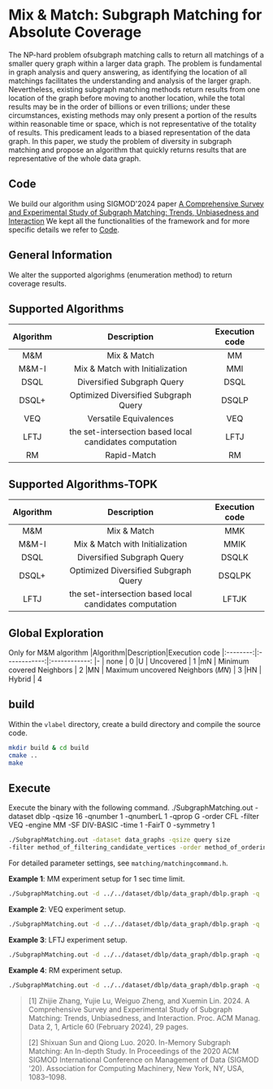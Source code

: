 # Mix & Match: Subgraph Matching for Absolute Coverage
The NP-hard problem ofsubgraph matching calls to return all matchings of a smaller query graph within a larger data graph. The problem is fundamental in graph analysis and query answering, as identifying the location of all matchings facilitates the understanding
and analysis of the larger graph. Nevertheless, existing subgraph
matching methods return results from one location of the graph
before moving to another location, while the total results may be
in the order of billions or even trillions; under these circumstances,
existing methods may only present a portion of the results within
reasonable time or space, which is not representative of the totality
of results. This predicament leads to a biased representation of
the data graph. In this paper, we study the problem of diversity in
subgraph matching and propose an algorithm that quickly returns
results that are representative of the whole data graph.
## **Code**
We build our algorithm using SIGMOD'2024 paper [A Comprehensive Survey and Experimental Study of Subgraph Matching: Trends, Unbiasedness and Interaction](https://dl.acm.org/doi/pdf/10.1145/3639315) 
We kept all the functionalities of the framework and for more specific details we refer to [Code](https://github.com/RapidsAtHKUST/SubgraphMatching).
## General Information
We alter the supported algorighms (enumeration method) to return coverage results.

## Supported Algorithms
|Algorithm|Description|Execution code
|:--------:|:------------:|:------------:
|M&M | Mix & Match | MM
|M&M-I | Mix & Match with Initialization | MMI
|DSQL | Diversified Subgraph Query | DSQL
|DSQL+ | Optimized Diversified Subgraph Query | DSQLP
|VEQ | Versatile Equivalences | VEQ
|LFTJ | the set-intersection based local candidates computation | LFTJ
|RM | Rapid-Match | RM
## Supported Algorithms-TOPK
|Algorithm|Description|Execution code
|:--------:|:------------:|:------------:
|M&M | Mix & Match | MMK
|M&M-I | Mix & Match with Initialization | MMIK
|DSQL | Diversified Subgraph Query | DSQLK
|DSQL+ | Optimized Diversified Subgraph Query | DSQLPK
|LFTJ | the set-intersection based local candidates computation | LFTJK
## Global Exploration
Only for M&M algorithm
|Algorithm|Description|Execution code
|:--------:|:------------:|:------------:
|- | none | 0
|U | Uncovered | 1
|mN | Minimum covered Neighbors | 2
|MN | Maximum uncovered Neighbors (𝑀𝑁) | 3
|HN | Hybrid | 4
## build
Within the `vlabel` directory, create a build directory and compile the source code.
```zsh
mkdir build & cd build
cmake ..
make
```

## Execute

Execute the binary with the following command.
./SubgraphMatching.out -dataset dblp -qsize 16 -qnumber 1 -qnumberL 1 -qprop G -order CFL -filter VEQ -engine MM  -SF DIV-BASIC -time 1 -FairT 0 -symmetry 1
```zsh
./SubgraphMatching.out -dataset data_graphs -qsize query size
-filter method_of_filtering_candidate_vertices -order method_of_ordering_query_vertices -engine method_of_enumerating_partial_results -FairT global diversity method, -symmetry authomorphisms -SF save file name -time Time limit
```

For detailed parameter settings, see `matching/matchingcommand.h`.

**Example 1**: MM experiment setup for 1 sec time limit.

```zsh
./SubgraphMatching.out -d ../../dataset/dblp/data_graph/dblp.graph -q ../../dataset/dblp/query_graph/query_G_32_1.graph -filter VEQ -order CFL -engine MM -num -1 -symmetry 1 -FairT 2 -time 1 -SF Coverage
```
**Example 2**: VEQ experiment setup.

```zsh
./SubgraphMatching.out -d ../../dataset/dblp/data_graph/dblp.graph -q ../../dataset/dblp/query_graph/query_G_32_1.graph -filter VEQ -order VEQ -engine VEQ -num -1 -symmetry 1 -FairT 2 -time 1 -SF Coverage
```


**Example 3**: LFTJ experiment setup.

```zsh
./SubgraphMatching.out -d ../../dataset/dblp/data_graph/dblp.graph -q ../../dataset/dblp/query_graph/query_G_32_1.graph -filter VEQ -order CFL -engine LFTJ -num -1 -symmetry 1 -time 1 -SF Coverage
```

**Example 4**: RM experiment setup.

```zsh
./SubgraphMatching.out -d ../../dataset/dblp/data_graph/dblp.graph -q ../../dataset/dblp/query_graph/query_G_32_1.graph -filter RM -order RM -engine RM -num -1 -symmetry 1 -time 1 -SF Coverage
```

> [1] Zhijie Zhang, Yujie Lu, Weiguo Zheng, and Xuemin Lin. 2024. A Comprehensive Survey and Experimental Study of Subgraph Matching: Trends, Unbiasedness, and Interaction. Proc. ACM Manag. Data 2, 1, Article 60 (February 2024), 29 pages.
> 
> [2] Shixuan Sun and Qiong Luo. 2020. In-Memory Subgraph Matching: An In-depth Study. In Proceedings of the 2020 ACM SIGMOD International Conference on Management of Data (SIGMOD '20). Association for Computing Machinery, New York, NY, USA, 1083–1098.
